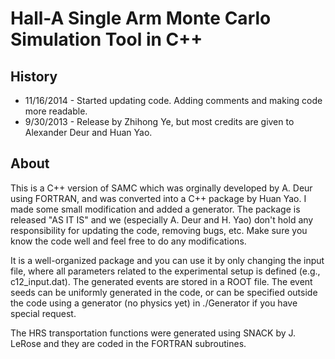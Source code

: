 Hall-A Single Arm Monte Carlo Simulation Tool in C++
====================================================

History
-------

 * 11/16/2014 - Started updating code. Adding comments and making code more readable.
 * 9/30/2013  - Release by Zhihong Ye, but most credits are given to Alexander Deur and Huan Yao. 

About
-----

This is a C++ version of SAMC which was orginally developed by A. Deur using FORTRAN,
and was converted into a C++ package by Huan Yao. I made some small modification and added a generator. 
The package is released "AS IT IS" and we (especially A. Deur and H. Yao) don't hold any responsibility 
for updating the code, removing bugs, etc. Make sure you know the code well and feel free to do any 
modifications. 

It is a well-organized package and you can use it by only changing the input file, where all parameters
related to the experimental setup is defined (e.g., c12_input.dat). The generated events are stored in 
a ROOT file. The event seeds can be uniformly generated in the code, or can be specified outside the code 
using a generator (no physics yet) in ./Generator if you have special request.

The HRS transportation functions were generated using SNACK by J. LeRose and they are coded in the 
FORTRAN subroutines.


